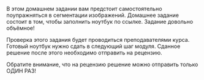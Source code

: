 В этом домашнем задании вам предстоит самостоятельно поупражняться в сегментации изображений. Домашнее задание состоит в том, чтобы заполнить ноутбук по ссылке. Задание довольно объёмное!

Проверка этого задания будет проводиться преподавателями курса. Готовый ноутбук нужно сдать в следующий шаг модуля. Сданное решение после этого необходимо отправить на рецензию. 

Обратите внимание, что на рецензию решение можно отправить только ОДИН РАЗ!
